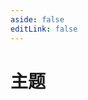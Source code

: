 ```yaml
---
aside: false
editLink: false
---
```


# 主题

<script setup>
import { onUpdated, watch } from 'vue'
import { useData } from 'vitepress'

import Chart from '../components/sample/Chart.vue'
import { js, css, html } from '../components/sample/theme/index.js'

const { isDark } = useData()

onUpdated(() => {
  document.getElementById('k-line-chart').style.backgroundColor = isDark.value ? '#1b1b1f' : '#ffffff'
})

watch(isDark, (newValue) => {
  const container = document.getElementById('k-line-chart')
  if (newValue) {
    container.style.backgroundColor = '#1b1b1f'
  } else {
    container.style.backgroundColor = '#ffffff'
  }
})
</script>
<Chart :js="js" :css="css" :html="html" title="主题"/>

<!--@include: @/components/sample/theme/index.md-->
